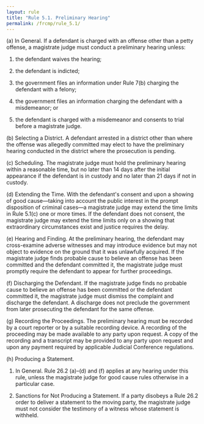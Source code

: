 ```yaml
---
layout: rule
title: "Rule 5.1. Preliminary Hearing"
permalink: /frcmp/rule_5.1/
---
```


(a) In General. If a defendant is charged with an offense other than a petty offense, a magistrate judge must conduct a preliminary hearing unless:


1. the defendant waives the hearing;


2. the defendant is indicted;


3. the government files an information under Rule 7(b) charging the defendant with a felony;


4. the government files an information charging the defendant with a misdemeanor; or


5. the defendant is charged with a misdemeanor and consents to trial before a magistrate judge.


(b) Selecting a District. A defendant arrested in a district other than where the offense was allegedly committed may elect to have the preliminary hearing conducted in the district where the prosecution is pending.


(c) Scheduling. The magistrate judge must hold the preliminary hearing within a reasonable time, but no later than 14 days after the initial appearance if the defendant is in custody and no later than 21 days if not in custody.


(d) Extending the Time. With the defendant's consent and upon a showing of good cause—taking into account the public interest in the prompt disposition of criminal cases—a magistrate judge may extend the time limits in Rule 5.1(c) one or more times. If the defendant does not consent, the magistrate judge may extend the time limits only on a showing that extraordinary circumstances exist and justice requires the delay.


(e) Hearing and Finding. At the preliminary hearing, the defendant may cross-examine adverse witnesses and may introduce evidence but may not object to evidence on the ground that it was unlawfully acquired. If the magistrate judge finds probable cause to believe an offense has been committed and the defendant committed it, the magistrate judge must promptly require the defendant to appear for further proceedings.


(f) Discharging the Defendant. If the magistrate judge finds no probable cause to believe an offense has been committed or the defendant committed it, the magistrate judge must dismiss the complaint and discharge the defendant. A discharge does not preclude the government from later prosecuting the defendant for the same offense.


(g) Recording the Proceedings. The preliminary hearing must be recorded by a court reporter or by a suitable recording device. A recording of the proceeding may be made available to any party upon request. A copy of the recording and a transcript may be provided to any party upon request and upon any payment required by applicable Judicial Conference regulations.


(h) Producing a Statement.


1. In General. Rule 26.2 (a)–(d) and (f) applies at any hearing under this rule, unless the magistrate judge for good cause rules otherwise in a particular case.


2. Sanctions for Not Producing a Statement. If a party disobeys a Rule 26.2 order to deliver a statement to the moving party, the magistrate judge must not consider the testimony of a witness whose statement is withheld.
